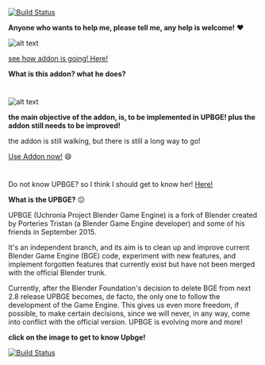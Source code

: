 
[![Build Status](https://github.com/EndSSgamesStudio/UPBGE-Fast-Game/blob/master/doc/readme/passing.svg)](https://github.com/EndSSgamesStudio/UPBGE-Fast-Game/releases) 

**Anyone who wants to help me, please tell me, any help is welcome!** ❤️

![alt text](https://github.com/EndSSgamesStudio/UPBGE-Fast-Game/blob/master/doc/readme/0.3.png)

[see how addon is going! Here!](https://github.com/EndSSgamesStudio/UPBGE-Fast-Game/projects) 

**What is this addon? what he does?**

#

![alt text](https://github.com/EndSSgamesStudio/UPBGE-Fast-Game/blob/master/doc/readme/Readme%20Addon%20Infor.png)


**the main objective of the addon, is, to be implemented in UPBGE!
plus the addon still needs to be improved!**

the addon is still walking, but there is still a long way to go!

[Use Addon now!](https://github.com/EndSSgamesStudio/Addon_Upbge_Game_Objects/releases) 😄

#
#
Do not know UPBGE?
so I think I should get to know her! [Here!](https://github.com/EndSSgamesStudio/Addon_Upbge_Game_Objects/releases)

**What is the UPBGE?** 😐

UPBGE (Uchronia Project Blender Game Engine) is a fork of Blender created by Porteries Tristan (a Blender Game Engine developer) and some of his friends in September 2015.

It's an independent branch, and its aim is to clean up and improve current Blender Game Engine (BGE) code, experiment with new features, and implement forgotten features that currently exist but have not been merged with the official Blender trunk.

Currently, after the Blender Foundation's decision to delete BGE from next 2.8 release UPBGE becomes, de facto, the only one to follow the development of the Game Engine. This gives us even more freedom, if possible, to make certain decisions, since we will never, in any way, come into conflict with the official version.
UPBGE is evolving more and more! 

**click on the image to get to know Upbge!**

[![Build Status](https://github.com/EndSSgamesStudio/UPBGE-Fast-Game/blob/master/doc/readme/Upbge%20Logo.png)](https://upbge.org/)

